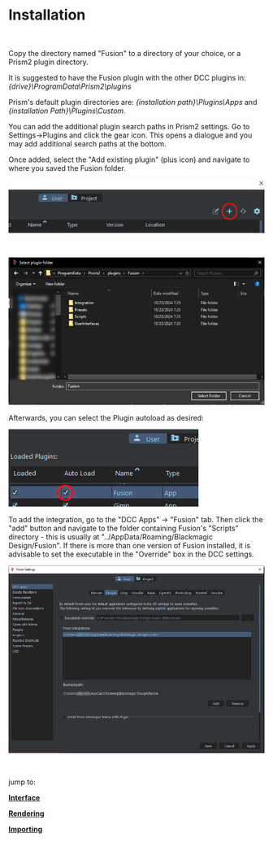 # **Installation**

<br/>

Copy the directory named "Fusion" to a directory of your choice, or a Prism2 plugin directory.

It is suggested to have the Fusion plugin with the other DCC plugins in: *{drive}\ProgramData\Prism2\plugins*

Prism's default plugin directories are: *{installation path}\Plugins\Apps* and *{installation Path}\Plugins\Custom*.

You can add the additional plugin search paths in Prism2 settings.  Go to Settings->Plugins and click the gear icon.  This opens a dialogue and you may add additional search paths at the bottom.

Once added, select the "Add existing plugin" (plus icon) and navigate to where you saved the Fusion folder.

![Adding Plugin](DocsImages/Adding_Plugin.png)

<br/>

![Plugin Folder](DocsImages/Plugin_Folder.png)


Afterwards, you can select the Plugin autoload as desired:

![Autoload](DocsImages/Autoload.png)

To add the integration, go to the "DCC Apps" -> "Fusion" tab.  Then click the "add" button and navigate to the folder containing Fusion's "Scripts" directory - this is usually at "../AppData/Roaming/Blackmagic Design/Fusion".  If there is more than one version of Fusion installed, it is advisable to set the executable in the "Override" box in the DCC settings.

![Add DCC apps](DocsImages/Add_DCC_Apps.png)

<br/>

jump to:

[**Interface**](Docs/Interface.md)

[**Rendering**](Docs/Rendering.md)

[**Importing**](Docs/Importing.md)